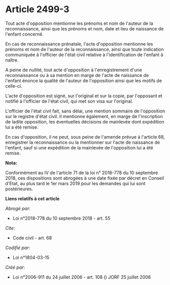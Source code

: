 # Article 2499-3

Tout acte d'opposition mentionne les prénoms et nom de l'auteur de la reconnaissance, ainsi que les prénoms et nom, date et
lieu de naissance de l'enfant concerné.

En cas de reconnaissance prénatale, l'acte d'opposition mentionne les prénoms et nom de l'auteur de la reconnaissance, ainsi
que toute indication communiquée à l'officier de l'état civil relative à l'identification de l'enfant à naître.

A peine de nullité, tout acte d'opposition à l'enregistrement d'une reconnaissance ou à sa mention en marge de l'acte de
naissance de l'enfant énonce la qualité de l'auteur de l'opposition ainsi que les motifs de celle-ci.

L'acte d'opposition est signé, sur l'original et sur la copie, par l'opposant et notifié à l'officier de l'état civil, qui
met son visa sur l'original.

L'officier de l'état civil fait, sans délai, une mention sommaire de l'opposition sur le registre d'état civil. Il mentionne
également, en marge de l'inscription de ladite opposition, les éventuelles décisions de mainlevée dont expédition lui a été
remise.

En cas d'opposition, il ne peut, sous peine de l'amende prévue à l'article 68, enregistrer la reconnaissance ou la mentionner
sur l'acte de naissance de l'enfant, sauf si une expédition de la mainlevée de l'opposition lui a été remise.

**Nota:**

Conformément au IV de l'article 71 de la loi n° 2018-778 du 10 septembre 2018, ces dispositions sont abrogées à une date
fixée par décret en Conseil d'Etat, au plus tard le 1er mars 2019 pour les demandes qui lui sont postérieures.

**Liens relatifs à cet article**

_Abrogé par_:

  - Loi n°2018-778 du 10 septembre 2018 - art. 55

_Cite_:

  - Code civil - art. 68

_Codifié par_:

  - Loi n°1804-03-15

_Créé par_:

  - Loi n°2006-911 du 24 juillet 2006 - art. 108 () JORF 25 juillet 2006
